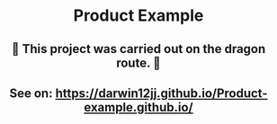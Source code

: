 <div style="text-align: center">

# Product Example

## 🐲 This project was carried out on the dragon route. 🐲

## See on: https://darwin12jj.github.io/Product-example.github.io/

</div>
